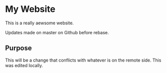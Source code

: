 # My Website

This is a really aewsome website.

Updates made on master on Github before rebase.

## Purpose

This will be a change that conflicts with whatever is on 
the remote side. This was edited locally.